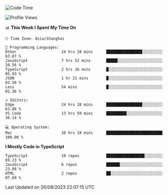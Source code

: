 <!--START_SECTION:waka-->
![Code Time](http://img.shields.io/badge/Code%20Time-5%2C055%20hrs%2048%20mins-blue)

![Profile Views](http://img.shields.io/badge/Profile%20Views-1-blue)

📊 **This Week I Spent My Time On** 

```text
🕑︎ Time Zone: Asia/Shanghai

💬 Programming Languages: 
Other                    24 hrs 28 mins      ████████████████░░░░░░░░░   63.87 % 
JavaScript               7 hrs 52 mins       █████░░░░░░░░░░░░░░░░░░░░   20.56 % 
TypeScript               2 hrs 16 mins       █░░░░░░░░░░░░░░░░░░░░░░░░   05.93 % 
JSON                     1 hr 21 mins        █░░░░░░░░░░░░░░░░░░░░░░░░   03.56 % 
Less                     54 mins             █░░░░░░░░░░░░░░░░░░░░░░░░   02.36 % 

🔥 Editors: 
Edge                     24 hrs 28 mins      ████████████████░░░░░░░░░   63.86 % 
VS Code                  13 hrs 50 mins      █████████░░░░░░░░░░░░░░░░   36.14 % 

💻 Operating System: 
Mac                      38 hrs 18 mins      █████████████████████████   100.00 % 
```

**I Mostly Code in TypeScript** 

```text
TypeScript               18 repos            █████████████████░░░░░░░░   69.23 % 
JavaScript               6 repos             ██████░░░░░░░░░░░░░░░░░░░   23.08 % 
HTML                     2 repos             ██░░░░░░░░░░░░░░░░░░░░░░░   07.69 % 
```




 Last Updated on 26/08/2023 22:07:15 UTC
<!--END_SECTION:waka-->
